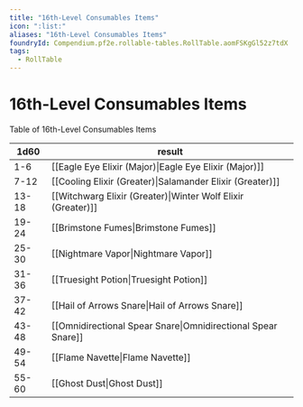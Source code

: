 ```yaml
---
title: "16th-Level Consumables Items"
icon: ":list:"
aliases: "16th-Level Consumables Items"
foundryId: Compendium.pf2e.rollable-tables.RollTable.aomFSKgGl52z7tdX
tags:
  - RollTable
---
```


# 16th-Level Consumables Items
Table of 16th-Level Consumables Items

| 1d60 | result |
|------|--------|
| 1-6 | [[Eagle Eye Elixir (Major)\|Eagle Eye Elixir (Major)]] |
| 7-12 | [[Cooling Elixir (Greater)\|Salamander Elixir (Greater)]] |
| 13-18 | [[Witchwarg Elixir (Greater)\|Winter Wolf Elixir (Greater)]] |
| 19-24 | [[Brimstone Fumes\|Brimstone Fumes]] |
| 25-30 | [[Nightmare Vapor\|Nightmare Vapor]] |
| 31-36 | [[Truesight Potion\|Truesight Potion]] |
| 37-42 | [[Hail of Arrows Snare\|Hail of Arrows Snare]] |
| 43-48 | [[Omnidirectional Spear Snare\|Omnidirectional Spear Snare]] |
| 49-54 | [[Flame Navette\|Flame Navette]] |
| 55-60 | [[Ghost Dust\|Ghost Dust]] |
